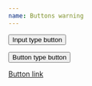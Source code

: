 ```yaml
---
name: Buttons warning
---
```

<input type="button" value="Input type button" class="btn btn--warning"/>

<button type="button" class="btn btn--warning">Button type button</button>

<a href="#" class="btn btn--warning">Button link</a>